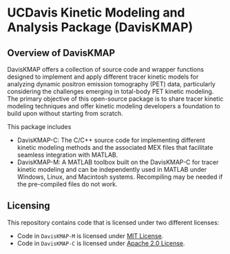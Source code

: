 # UCDavis Kinetic Modeling and Analysis Package (DavisKMAP)

## Overview of DavisKMAP

DavisKMAP offers a collection of source code and wrapper functions designed to implement and apply different tracer kinetic models for analyzing dynamic positron emission tomography (PET) data, particularly considering the challenges emerging in total-body PET kinetic modeling. The primary objective of this open-source package is to share tracer kinetic modeling techniques and offer kinetic modeling developers a foundation to build upon without starting from scratch.

This package includes 
- DavisKMAP-C: The C/C++ source code for implementing different kinetic modeling methods and the associated MEX files that facilitate seamless integration with MATLAB.
- DavisKMAP-M: A MATLAB toolbox built on the DavisKMAP-C for tracer kinetic modeling and can be independently used in MATLAB under Windows, Linux, and Macintosh systems. Recompiling may be needed if the pre-compiled files do not work.

## Licensing

This repository contains code that is licensed under two different licenses:

- Code in `DavisKMAP-M` is licensed under [MIT License](DavisKMAP-M/LICENSE).
- Code in `DavisKMAP-C` is licensed under [Apache 2.0 License](DavisKMAP-C/LICENSE).
